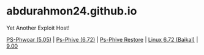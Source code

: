 # abdurahmon24.github.io
Yet Another Exploit Host!

<a href="https://abdurahmon24.github.io/phwoar/index.html">PS-Phwoar (5.05)</a> | <a href="https://abdurahmon24.github.io/phive/index.html">Ps-Phive (6.72)</a> | <a href="https://abdurahmon24.github.io/phive/restore/index.html">Ps-Phive Restore</a> | <a href="https://abdurahmon24.github.io/baikal/index.html">Linux 6.72 (Baikal)</a> | <a href="https://abdurahmon24.github.io/leeful900/index.html">9.00</a>


